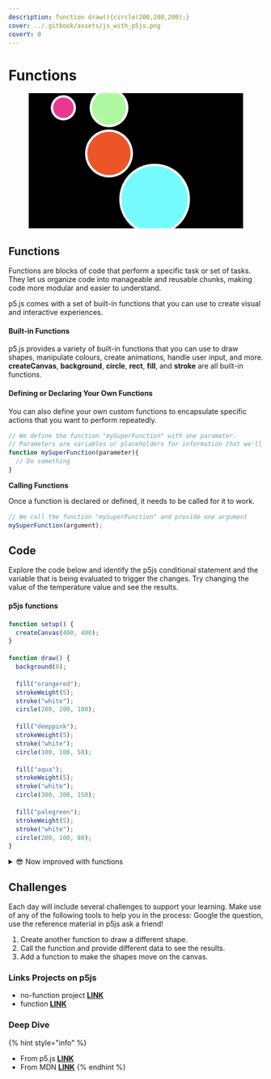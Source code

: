 ```yaml
---
description: function draw(){circle(200,200,200);}
cover: ../.gitbook/assets/js_with_p5js.png
coverY: 0
---
```


# Functions

<figure><img src="../.gitbook/assets/Screen Shot 2023-08-03 at 4.21.02 PM (1).png" alt=""><figcaption></figcaption></figure>

## Functions

Functions are blocks of code that perform a specific task or set of tasks. They let us organize code into manageable and reusable chunks, making code more modular and easier to understand.&#x20;

p5.js comes with a set of built-in functions that you can use to create visual and interactive experiences.

#### Built-in Functions

p5.js provides a variety of built-in functions that you can use to draw shapes, manipulate colours, create animations, handle user input, and more. **createCanvas**, **background**, **circle**, **rect**, **fill**,  and **stroke** are all built-in functions.

#### Defining or Declaring Your Own Functions

You can also define your own custom functions to encapsulate specific actions that you want to perform repeatedly.&#x20;

```javascript
// We define the function "mySuperFunction" with one parameter.
// Parameters are variables or placeholders for information that we'll provide to the function
function mySuperFunction(parameter){
  // Do something
}
```

**Calling Functions**

Once a function is declared or defined, it needs to be called for it to work.

```javascript
// We call the function "mySuperFunction" and provide one argument
mySuperFunction(argument);
```

## Code

Explore the code below and identify the p5js conditional statement and the variable that is being evaluated to trigger the changes.  Try changing the value of the temperature value and see the results.

#### p5js functions

```javascript
function setup() {
  createCanvas(400, 400);
}

function draw() {
  background(0);

  fill("orangered");
  strokeWeight(5);
  stroke("white");
  circle(200, 200, 100);

  fill("deeppink");
  strokeWeight(5);
  stroke("white");
  circle(100, 100, 50);

  fill("aqua");
  strokeWeight(5);
  stroke("white");
  circle(300, 300, 150);

  fill("palegreen");
  strokeWeight(5);
  stroke("white");
  circle(200, 100, 80);
}

```

<details>

<summary><span data-gb-custom-inline data-tag="emoji" data-code="1f60e">😎</span> Now improved with functions</summary>

```javascript
function setup() {
  createCanvas(400, 400);
}

function draw() {
  background(0);
  
  // Here we call "my Circle" function four times, and we provide Arguments for the function to process and create the different circles on the screen
  myCircle('orangered', 5, 200, 200, 100);
  myCircle('deeppink', 5, 100, 100, 50);
  myCircle('aqua', 5, 300, 300, 150);
  myCircle('palegreen', 5, 200, 100, 80);
}

// We define the function myCircle.  It takes 5 Parameters, colour, line, x, y and r.  It creates a circle with the desired characteristics.
function myCircle(colour, line, x, y, r){
  fill(colour);
  strokeWeight(line);
  stroke("white");
  circle(x, y, r);
}
```

</details>

## Challenges

Each day will include several challenges to support your learning.  Make use of any of the following tools to help you in the process: Google the question, use the reference material in p5js ask a friend!

1. Create another function to draw a different shape.
2. Call the function and provide different data to see the results.
3. Add a function to make the shapes move on the canvas.

### Links Projects on p5js&#x20;

* no-function project [**LINK**](https://editor.p5js.org/Garcila/sketches/C7qHnilow)
* function [**LINK**](https://editor.p5js.org/Garcila/sketches/F9nmZPdxD)

### Deep Dive

{% hint style="info" %}
* From p5.js [**LINK**](https://p5js.org/reference/#/p5/function)
* From MDN [**LINK**](https://developer.mozilla.org/en-US/docs/Web/JavaScript/Reference/Statements/function)
{% endhint %}
